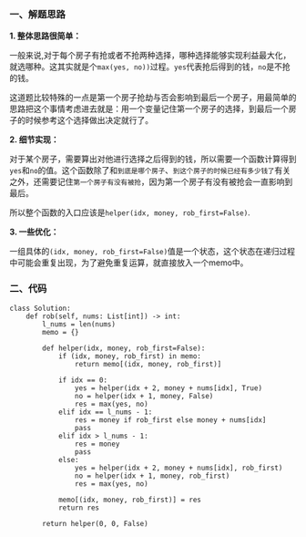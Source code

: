 ### 一、解题思路
**1. 整体思路很简单：**

一般来说,对于每个房子有抢或者不抢两种选择，哪种选择能够实现利益最大化，就选哪种。这其实就是个`max(yes, no))`过程。`yes`代表抢后得到的钱，`no`是不抢的钱。

这道题比较特殊的一点是第一个房子抢劫与否会影响到最后一个房子，用最简单的思路把这个事情考虑进去就是：用一个变量记住第一个房子的选择，到最后一个房子的时候参考这个选择做出决定就行了。

**2. 细节实现：**

对于某个房子，需要算出对他进行选择之后得到的钱，所以需要一个函数计算得到`yes`和`no`的值。这个函数除了和`到底是哪个房子`、`到这个房子的时候已经有多少钱了`有关之外，还需要记住`第一个房子有没有被抢`，因为第一个房子有没有被抢会一直影响到最后。

所以整个函数的入口应该是`helper(idx, money, rob_first=False)`.

**3. 一些优化：**


一组具体的`(idx, money, rob_first=False)`值是一个状态，这个状态在递归过程中可能会重复出现，为了避免重复运算，就直接放入一个memo中。


### 二、代码

```python3
class Solution:
    def rob(self, nums: List[int]) -> int:
        l_nums = len(nums)
        memo = {}

        def helper(idx, money, rob_first=False):
            if (idx, money, rob_first) in memo:
                return memo[(idx, money, rob_first)]

            if idx == 0:
                yes = helper(idx + 2, money + nums[idx], True)
                no = helper(idx + 1, money, False)
                res = max(yes, no)
            elif idx == l_nums - 1:
                res = money if rob_first else money + nums[idx]
                pass
            elif idx > l_nums - 1:
                res = money
                pass
            else:
                yes = helper(idx + 2, money + nums[idx], rob_first)
                no = helper(idx + 1, money, rob_first)
                res = max(yes, no)

            memo[(idx, money, rob_first)] = res
            return res

        return helper(0, 0, False)
```